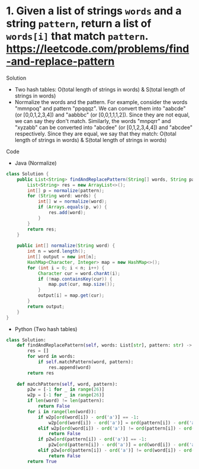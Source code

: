 # 1. Given a list of strings `words` and a string `pattern`, return a list of `words[i]` that match `pattern`. https://leetcode.com/problems/find-and-replace-pattern

Solution

- Two hash tables: O(total length of strings in words) & S(total length of strings in words)
- Normalize the words and the pattern. For example, consider the words "mmnpoq" and pattern "ppqqqz". We can convert them into "aabcde" (or [0,0,1,2,3,4]) and "aabbbc" (or [0,0,1,1,1,2]). Since they are not equal, we can say they don't match. Similarly, the words "mnpqrr" and "xyzabb" can be converted into "abcdee" (or [0,1,2,3,4,4]) and "abcdee" respectively. Since they are equal, we say that they match: O(total length of strings in words) & S(total length of strings in words)

Code

- Java (Normalize)

```java
class Solution {
    public List<String> findAndReplacePattern(String[] words, String pattern) {
        List<String> res = new ArrayList<>();
        int[] p = normalize(pattern);
        for (String word: words) {
            int[] w = normalize(word);
            if (Arrays.equals(p, w)) {
                res.add(word);
            }
        }
        return res;
    }
    
    public int[] normalize(String word) {
        int n = word.length();
        int[] output = new int[n];
        HashMap<Character, Integer> map = new HashMap<>();
        for (int i = 0; i < n; i++) {
            Character cur = word.charAt(i);
            if (!map.containsKey(cur)) {
                map.put(cur, map.size());
            }
            output[i] = map.get(cur);
        }
        return output;
    }
}
```

- Python (Two hash tables)

```python
class Solution:
    def findAndReplacePattern(self, words: List[str], pattern: str) -> List[str]:
        res = []
        for word in words:
            if self.matchPattern(word, pattern):
                res.append(word)
        return res
        
    def matchPattern(self, word, pattern):
        p2w = [-1 for _ in range(26)]
        w2p = [-1 for _ in range(26)]
        if len(word) != len(pattern):
            return False
        for i in range(len(word)):
            if w2p[ord(word[i]) - ord('a')] == -1:
                w2p[ord(word[i]) - ord('a')] = ord(pattern[i]) - ord('a')
            elif w2p[ord(word[i]) - ord('a')] != ord(pattern[i]) - ord('a'):
                return False
            if p2w[ord(pattern[i]) - ord('a')] == -1:
                p2w[ord(pattern[i]) - ord('a')] = ord(word[i]) - ord('a')
            elif p2w[ord(pattern[i]) - ord('a')] != ord(word[i]) - ord('a'):
                return False
        return True
```